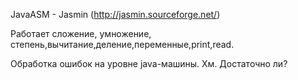 JavaASM - Jasmin (http://jasmin.sourceforge.net/)

Работает сложение, умножение, степень,вычитание,деление,переменные,print,read.

Обработка ошибок на уровне java-машины. Хм. Достаточно ли?


